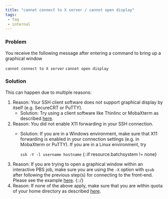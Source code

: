 ```yaml
---
title: "cannot connect to X server / cannot open display"
tags:
 - faq
 - internal
---
```


### Problem

You receive the following message after entering a command to bring up a graphical window 

`cannot connect to X server`
`cannot open display`

### Solution

This can happen due to multiple reasons:
 1. Reason: Your SSH client software does not support graphical display by itself (e.g. SecureCRT or PuTTY).
	* Solution: Try using a client software like Thinlinc or MobaXterm as described [here](../../../../accounts/login/x11).
 2. Reason: You did not enable X11 forwarding in your SSH connection.
	* Solution: If you are in a Windows environment, make sure that X11 forwarding is enabled in your connection settings (e.g. in MobaXterm or PuTTY). If you are in a Linux environment, try  

		`ssh -Y -l username hostname`
{::if resource.batchsystem != none}
 3. Reason: If you are trying to open a graphical window within an interactive PBS job, make sure you are using the `-X` option with `qsub` after following the previous step(s) for connecting to the front-end. Please see the example [here](../../../../run/examples/pbs/interactive).
{::/}
 4. Reason: If none of the above apply, make sure that you are within quota of your home directory as described [here](../../../login/ErrorLockingAuthFile).
